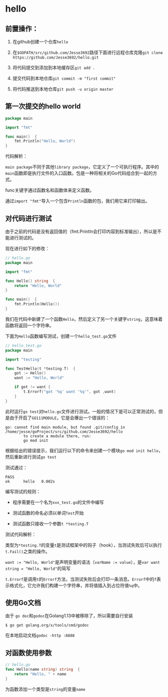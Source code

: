 # hello

## 前置操作：

1. 在github创建一个仓库`hello`

2. 在`$GOPATH/src/github.com/Jesse3692`路径下面进行远程仓库克隆`git clone https://github.com/Jesse3692/hello.git`

3. 将代码提交到添加到本地缓存区`git add .`

4. 提交代码到本地仓库`git commit -m "first commit"`

5. 将代码推送到本地仓库`git push -u origin master`

## 第一次提交的hello world

```go
package main

import "fmt"

func main()  {
	fmt.Println("Hello, World")
}
```

代码解析：

`main package`不同于其他`library package`，它定义了一个可执行程序。其中的`main`函数即是执行文件的入口函数。包是一种将相关的Go代码组合到一起的方式。

func关键字通过函数名和函数体来定义函数。

通过`import "fmt"`导入一个包含`Println`函数的包，我们用它来打印输出。

## 对代码进行测试

由于之前的代码是没有返回值的（fmt.Println会打印内容到标准输出），所以是不能进行测试的。

现在进行如下的修改：

```go
// hello.go
package main

import "fmt"

func Hello() string  {
	return "Hello, World"
}

func main()  {
	fmt.Println(Hello())
}
```

我们在代码中新建了一个函数`Hello`，然后定义了另一个关键字`string`，这意味着函数将返回一个字符串。

下面为`Hello`函数编写测试，创建一个`hello_test.go`文件

```go
// hello_test.go
package main

import "testing"

func TestHello(t *testing.T)  {
	got := Hello()
	want := "Hello, World"

	if got != want {
		t.Errorf("got '%q' want '%q'", got ,want)
	}
}
```

此时运行`go test`对`hello.go`文件进行测试。一般的情况下是可以正常测试的，但是由于开启了`GO111MODULE`，它是会爆出一个错误的：

```
go: cannot find main module, but found .git/config in /home/jesse/goProject/src/github.com/Jesse3692/hello
        to create a module there, run:
        go mod init
```

根据给出的错误提示，我们运行以下的命令来创建一个模块`go mod init hello`，然后重新进行测试`go test`

测试通过：

```
PASS
ok      hello   0.002s
```

编写测试的规则：

- 程序需要在一个名为`xxx_test.go`的文件中编写

- 测试函数的命名必须以单词`Test`开始

- 测试函数只接收一个参数`t *testing.T`

测试代码解析：

类型为`*testing.T`的变量`t`是测试框架中的钩子（hook），当测试失败后可以执行`t.Fail()`之类的操作。

`want := "Hello, World"`是声明变量的语法（`varName := value`），是`var want string = "Hello, World"`的简写

`t.Errorf`是调用`t`的`Errorf`方法，当测试失败后会打印一条消息。`Errorf`中的`f`表示格式化，它允许我们构建一个字符串，并将值插入到占位符值`%q`中。

## 使用Go文档

由于 `go doc`和`godoc`在Golang1.13中被移除了，所以需要自行安装

```shell
$ go get golang.org/x/tools/cmd/godoc
```

在本地启动文档`godoc -http :8888`


## 对函数使用参数

```go
// hello.go
func Hello(name string) string  {
	return "Hello, " + name
}
```

为函数添加一个类型是`string`的变量`name`